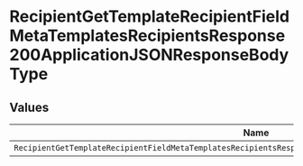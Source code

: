 # RecipientGetTemplateRecipientFieldMetaTemplatesRecipientsResponse200ApplicationJSONResponseBodyType


## Values

| Name                                                                                                        | Value                                                                                                       |
| ----------------------------------------------------------------------------------------------------------- | ----------------------------------------------------------------------------------------------------------- |
| `RecipientGetTemplateRecipientFieldMetaTemplatesRecipientsResponse200ApplicationJSONResponseBodyTypeNumber` | number                                                                                                      |